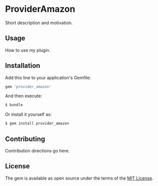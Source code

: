 # ProviderAmazon
Short description and motivation.

## Usage
How to use my plugin.

## Installation
Add this line to your application's Gemfile:

```ruby
gem 'provider_amazon'
```

And then execute:
```bash
$ bundle
```

Or install it yourself as:
```bash
$ gem install provider_amazon
```

## Contributing
Contribution directions go here.

## License
The gem is available as open source under the terms of the [MIT License](http://opensource.org/licenses/MIT).
